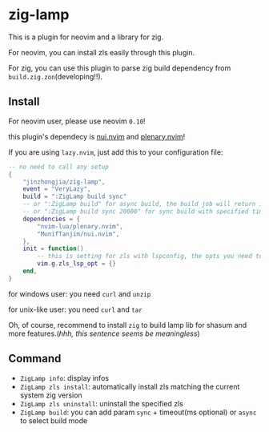 # zig-lamp

This is a plugin for neovim and a library for zig.

For neovim, you can install zls easily through this plugin.

For zig, you can use this plugin to parse zig build dependency from `build.zig.zon`(developing!!).

## Install

For neovim user, please use neovim `0.10`!

this plugin's dependecy is [nui.nvim](https://github.com/MunifTanjim/nui.nvim) and [plenary.nvim](https://github.com/nvim-lua/plenary.nvim)!

If you are using `lazy.nvim`, just add this to your configuration file:

```lua
-- no need to call any setup
{
    "jinzhongjia/zig-lamp",
    event = "VeryLazy",
    build = ":ZigLamp build sync"
    -- or ":ZigLamp build" for async build, the build job will return immediately
    -- or ":ZigLamp build sync 20000" for sync build with specified timeout 20000ms
    dependencies = {
        "nvim-lua/plenary.nvim",
        "MunifTanjim/nui.nvim",
    },
    init = function()
        -- this is setting for zls with lspconfig, the opts you need to see document of zls and lspconfig
        vim.g.zls_lsp_opt = {}
    end,
}
```

for windows user: you need `curl` and `unzip`

for unix-like user: you need `curl` and `tar`

Oh, of course, recommend to install `zig` to build lamp lib for shasum and more features.(_hhh, this sentence seems be meaningless_)

## Command

- `ZigLamp info`: display infos
- `ZigLamp zls install`: automatically install zls matching the current system zig version
- `ZigLamp zls uninstall`: uninstall the specified zls
- `ZigLamp build`: you can add param `sync` + timeout(ms optional) or `async` to select build mode
